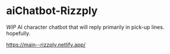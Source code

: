 # aiChatbot-Rizzply

*WIP*
AI character chatbot that will reply primarily in pick-up lines.   
hopefully.    



   https://main--rizzply.netlify.app/  
